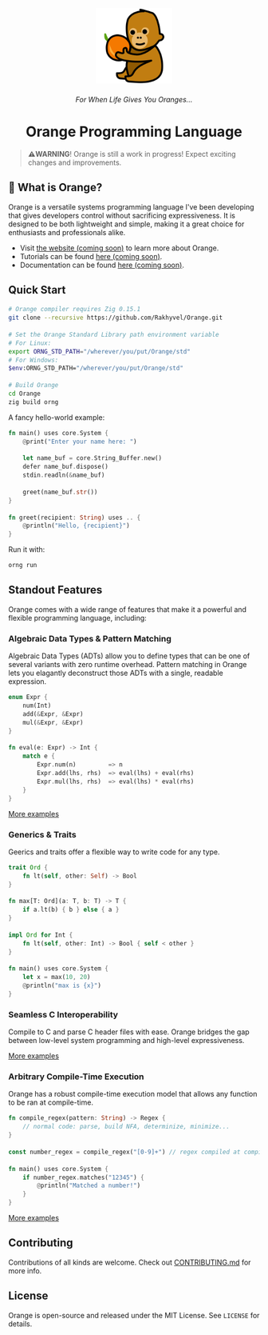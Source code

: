 
<div align="center">
    <a href="#"><img src="docs/budi.png" alt="Budi the Orangutan!" width="30%"></a>
    <h6><em>For When Life Gives You Oranges...</em></h6>
    <h1>Orange Programming Language</h1>
</div>

> **⚠️WARNING**! Orange is still a work in progress! Expect exciting changes and improvements.

## 🍊 What is Orange?

Orange is a versatile systems programming language I've been developing that gives developers control without sacrificing expressiveness. It is designed to be both lightweight and simple, making it a great choice for enthusiasts and professionals alike.

* Visit [the website (coming soon)](http://ornglang.org) to learn more about Orange.
* Tutorials can be found [here (coming soon)](http://ornglang.org/tutorials).
* Documentation can be found [here (coming soon)](http://ornglang.org/docs).

## Quick Start
```sh
# Orange compiler requires Zig 0.15.1
git clone --recursive https://github.com/Rakhyvel/Orange.git

# Set the Orange Standard Library path environment variable
# For Linux:
export ORNG_STD_PATH="/wherever/you/put/Orange/std"
# For Windows:
$env:ORNG_STD_PATH="/wherever/you/put/Orange/std"

# Build Orange
cd Orange
zig build orng
```

A fancy hello-world example:
```rs
fn main() uses core.System {
    @print("Enter your name here: ")

    let name_buf = core.String_Buffer.new()
    defer name_buf.dispose()
    stdin.readln(&name_buf)

    greet(name_buf.str())
}

fn greet(recipient: String) uses .. {
    @println("Hello, {recipient}")
}
```

Run it with:
```sh
orng run
```

## Standout Features
Orange comes with a wide range of features that make it a powerful and flexible programming language, including:

### Algebraic Data Types & Pattern Matching
Algebraic Data Types (ADTs) allow you to define types that can be one of several variants with zero runtime overhead. Pattern matching in Orange lets you elagantly deconstruct those ADTs with a single, readable expression.

```rs
enum Expr {
    num(Int)
    add(&Expr, &Expr)
    mul(&Expr, &Expr)
}

fn eval(e: Expr) -> Int {
    match e {
        Expr.num(n)         => n
        Expr.add(lhs, rhs)  => eval(lhs) + eval(rhs)
        Expr.mul(lhs, rhs)  => eval(lhs) * eval(rhs)
    }
}
```

[More examples](https://github.com/Rakhyvel/Orange/blob/main/tests/integration/pattern)

### Generics & Traits
Geerics and traits offer a flexible way to write code for any type.

```rs
trait Ord {
    fn lt(self, other: Self) -> Bool
}

fn max[T: Ord](a: T, b: T) -> T {
    if a.lt(b) { b } else { a }
}

impl Ord for Int {
    fn lt(self, other: Int) -> Bool { self < other }
}

fn main() uses core.System {
    let x = max(10, 20)
    @println("max is {x}")
}
```

### Seamless C Interoperability
Compile to C and parse C header files with ease. Orange bridges the gap between low-level system programming and high-level expressiveness.

[More examples](https://github.com/Rakhyvel/Orange/blob/main/tests/integration/build)

### Arbitrary Compile-Time Execution
Orange has a robust compile-time execution model that allows any function to be ran at compile-time.

```rs
fn compile_regex(pattern: String) -> Regex {
    // normal code: parse, build NFA, determinize, minimize...
}

const number_regex = compile_regex("[0-9]+") // regex compiled at compile-time

fn main() uses core.System {
    if number_regex.matches("12345") {
        @println("Matched a number!")
    }
}
```

[More examples](https://github.com/Rakhyvel/Orange/blob/main/tests/integration/comptime)

## Contributing
Contributions of all kinds are welcome. Check out [CONTRIBUTING.md](https://github.com/Rakhyvel/Orange/blob/main/CONTRIBUTING.md) for more info.

## License
Orange is open-source and released under the MIT License. See `LICENSE` for details.